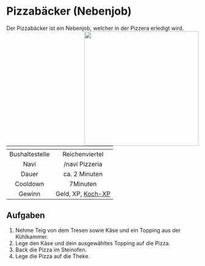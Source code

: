 # Pizzabäcker (Nebenjob)
Der Pizzabäcker ist ein Nebenjob, welcher in der Pizzera erledigt wird. <img align="right" width="300" eight="150" src="../../../assets/image/nebenjobs/Pizzabäcker.png">

| <!-- --> | <!-- --> |
| :-: | :-: |
| Bushaltestelle | Reichenviertel |
| Navi | /navi Pizzeria |
| Dauer | ca. 2 Minuten |
| Cooldown | 7Minuten |
| Gewinn | Geld, XP, [Koch-XP](../../pages/skills/kochen.md) |

## Aufgaben
1. Nehme Teig von dem Tresen sowie Käse und ein Topping aus der Kühlkammer.
2. Lege den Käse und dein ausgewähltes Topping auf die Pizza.
3. Back die Pizza im Steinofen.
4. Lege die Pizza auf die Theke.
